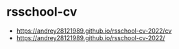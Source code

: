 # rsschool-cv
- https://andrey28121989.github.io/rsschool-cv-2022/cv
- https://andrey28121989.github.io/rsschool-cv-2022/
